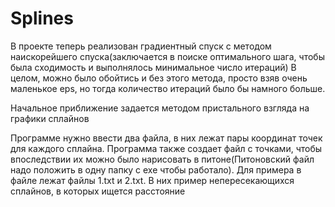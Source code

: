 # Splines


В проекте теперь реализован градиентный спуск с методом наискорейшего спуска(заключается в поиске оптимального шага, чтобы была сходимость и выполнялось минимальное число итераций)
В целом, можно было обойтись и без этого метода, просто взяв очень маленькое eps, но тогда количество итераций было бы намного больше.

Начальное приближение задается методом пристального взгляда на графики сплайнов

Программе нужно ввести два файла, в них лежат пары координат точек для каждого сплайна. Программа также создает файл с точками, чтобы впоследствии их можно было нарисовать
в питоне(Питоновский файл надо положить в одну папку с exe чтобы работало). Для примера в файле лежат файлы 1.txt и 2.txt. В них пример непересекающихся сплайнов, 
в которых ищется расстояние


